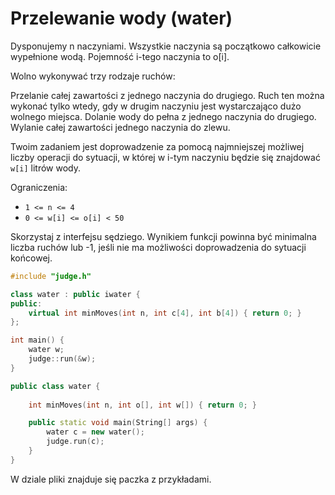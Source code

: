 # Przelewanie wody (water)
Dysponujemy n naczyniami. Wszystkie naczynia są początkowo całkowicie wypełnione wodą. Pojemność i-tego naczynia to o[i].

Wolno wykonywać trzy rodzaje ruchów:

Przelanie całej zawartości z jednego naczynia do drugiego. Ruch ten można wykonać tylko wtedy, gdy w drugim naczyniu jest wystarczająco dużo wolnego miejsca.
Dolanie wody do pełna z jednego naczynia do drugiego.
Wylanie całej zawartości jednego naczynia do zlewu.

Twoim zadaniem jest doprowadzenie za pomocą najmniejszej możliwej liczby operacji do sytuacji, w której w i-tym naczyniu będzie się znajdować `w[i]` litrów wody.

Ograniczenia:
- `1 <= n <= 4`
- `0 <= w[i] <= o[i] < 50`

Skorzystaj z interfejsu sędziego. Wynikiem funkcji powinna być minimalna liczba ruchów lub -1, jeśli nie ma możliwości doprowadzenia do sytuacji końcowej.

```cpp
#include "judge.h"

class water : public iwater {
public:
    virtual int minMoves(int n, int c[4], int b[4]) { return 0; }
};

int main() {
    water w;
    judge::run(&w);
}
```
```cpp
public class water {
    
    int minMoves(int n, int o[], int w[]) { return 0; }

    public static void main(String[] args) {
        water c = new water();
        judge.run(c);
    }
}
```

W dziale pliki znajduje się paczka z przykładami.